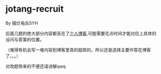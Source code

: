 # jotang-recruit

By 摆烂电兵SYH

后面几题的绝大部分内容都丢在了[个人博客](https://www.creamgreen.xyz),可能需要花点时间才能对应上具体的设问与答案的位置。

（难得有机会写一堆内容到博客里真的超屌的，所以还是选择主要作答在博客了。。。）

对改题带来的不便还请谅解qwq